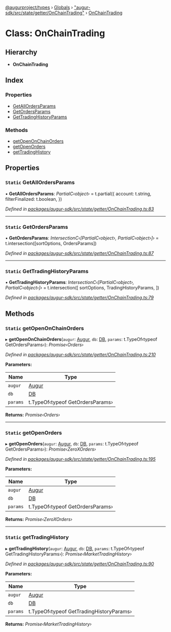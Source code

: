[@augurproject/types](../README.md) › [Globals](../globals.md) › ["augur-sdk/src/state/getter/OnChainTrading"](../modules/_augur_sdk_src_state_getter_onchaintrading_.md) › [OnChainTrading](_augur_sdk_src_state_getter_onchaintrading_.onchaintrading.md)

# Class: OnChainTrading

## Hierarchy

* **OnChainTrading**

## Index

### Properties

* [GetAllOrdersParams](_augur_sdk_src_state_getter_onchaintrading_.onchaintrading.md#static-getallordersparams)
* [GetOrdersParams](_augur_sdk_src_state_getter_onchaintrading_.onchaintrading.md#static-getordersparams)
* [GetTradingHistoryParams](_augur_sdk_src_state_getter_onchaintrading_.onchaintrading.md#static-gettradinghistoryparams)

### Methods

* [getOpenOnChainOrders](_augur_sdk_src_state_getter_onchaintrading_.onchaintrading.md#static-getopenonchainorders)
* [getOpenOrders](_augur_sdk_src_state_getter_onchaintrading_.onchaintrading.md#static-getopenorders)
* [getTradingHistory](_augur_sdk_src_state_getter_onchaintrading_.onchaintrading.md#static-gettradinghistory)

## Properties

### `Static` GetAllOrdersParams

▪ **GetAllOrdersParams**: *PartialC‹object›* = t.partial({
    account: t.string,
    filterFinalized: t.boolean,
  })

*Defined in [packages/augur-sdk/src/state/getter/OnChainTrading.ts:83](https://github.com/AugurProject/augur/blob/88b6e76efb/packages/augur-sdk/src/state/getter/OnChainTrading.ts#L83)*

___

### `Static` GetOrdersParams

▪ **GetOrdersParams**: *IntersectionC‹[PartialC‹object›, PartialC‹object›]›* = t.intersection([sortOptions, OrdersParams])

*Defined in [packages/augur-sdk/src/state/getter/OnChainTrading.ts:87](https://github.com/AugurProject/augur/blob/88b6e76efb/packages/augur-sdk/src/state/getter/OnChainTrading.ts#L87)*

___

### `Static` GetTradingHistoryParams

▪ **GetTradingHistoryParams**: *IntersectionC‹[PartialC‹object›, PartialC‹object›]›* = t.intersection([
    sortOptions,
    TradingHistoryParams,
  ])

*Defined in [packages/augur-sdk/src/state/getter/OnChainTrading.ts:79](https://github.com/AugurProject/augur/blob/88b6e76efb/packages/augur-sdk/src/state/getter/OnChainTrading.ts#L79)*

## Methods

### `Static` getOpenOnChainOrders

▸ **getOpenOnChainOrders**(`augur`: [Augur](_augur_sdk_src_augur_.augur.md), `db`: [DB](_augur_sdk_src_state_db_db_.db.md), `params`: t.TypeOf‹typeof GetOrdersParams›): *Promise‹Orders›*

*Defined in [packages/augur-sdk/src/state/getter/OnChainTrading.ts:210](https://github.com/AugurProject/augur/blob/88b6e76efb/packages/augur-sdk/src/state/getter/OnChainTrading.ts#L210)*

**Parameters:**

Name | Type |
------ | ------ |
`augur` | [Augur](_augur_sdk_src_augur_.augur.md) |
`db` | [DB](_augur_sdk_src_state_db_db_.db.md) |
`params` | t.TypeOf‹typeof GetOrdersParams› |

**Returns:** *Promise‹Orders›*

___

### `Static` getOpenOrders

▸ **getOpenOrders**(`augur`: [Augur](_augur_sdk_src_augur_.augur.md), `db`: [DB](_augur_sdk_src_state_db_db_.db.md), `params`: t.TypeOf‹typeof GetOrdersParams›): *Promise‹ZeroXOrders›*

*Defined in [packages/augur-sdk/src/state/getter/OnChainTrading.ts:195](https://github.com/AugurProject/augur/blob/88b6e76efb/packages/augur-sdk/src/state/getter/OnChainTrading.ts#L195)*

**Parameters:**

Name | Type |
------ | ------ |
`augur` | [Augur](_augur_sdk_src_augur_.augur.md) |
`db` | [DB](_augur_sdk_src_state_db_db_.db.md) |
`params` | t.TypeOf‹typeof GetOrdersParams› |

**Returns:** *Promise‹ZeroXOrders›*

___

### `Static` getTradingHistory

▸ **getTradingHistory**(`augur`: [Augur](_augur_sdk_src_augur_.augur.md), `db`: [DB](_augur_sdk_src_state_db_db_.db.md), `params`: t.TypeOf‹typeof GetTradingHistoryParams›): *Promise‹MarketTradingHistory›*

*Defined in [packages/augur-sdk/src/state/getter/OnChainTrading.ts:90](https://github.com/AugurProject/augur/blob/88b6e76efb/packages/augur-sdk/src/state/getter/OnChainTrading.ts#L90)*

**Parameters:**

Name | Type |
------ | ------ |
`augur` | [Augur](_augur_sdk_src_augur_.augur.md) |
`db` | [DB](_augur_sdk_src_state_db_db_.db.md) |
`params` | t.TypeOf‹typeof GetTradingHistoryParams› |

**Returns:** *Promise‹MarketTradingHistory›*
